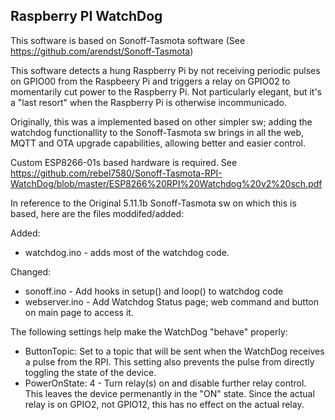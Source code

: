 ## Raspberry PI WatchDog

This software is based on Sonoff-Tasmota software (See https://github.com/arendst/Sonoff-Tasmota)

This software detects a hung Raspberry Pi by not receiving periodic pulses on GPIO00 from the Raspbeery Pi and triggers a relay on GPIO02 to momentarily cut power to the Raspberry Pi. Not particularly elegant, but it's a "last resort" when the Raspberry Pi is otherwise incommunicado.

Originally, this was a implemented based on other simpler sw; adding the watchdog functionallity to the Sonoff-Tasmota sw brings in all the web, MQTT and OTA upgrade capabilities, allowing better and easier control.

Custom ESP8266-01s based hardware is required. See https://github.com/rebel7580/Sonoff-Tasmota-RPI-WatchDog/blob/master/ESP8266%20RPI%20Watchdog%20v2%20sch.pdf

In reference to the Original 5.11.1b Sonoff-Tasmota sw on which this is based, here are the files moddifed/added:

Added:

* watchdog.ino - adds most of the watchdog code.

Changed:

* sonoff.ino - Add hooks in setup() and loop() to watchdog code
* webserver.ino - Add Watchdog Status page; web command and button on main page to access it.

The following settings help make the WatchDog "behave" properly:

 * ButtonTopic: Set to a topic that will be sent when the WatchDog receives a pulse from the RPI. This setting also prevents the pulse from directly toggling the state of the device. 
 * PowerOnState: 4 - Turn relay(s) on and disable further relay control. This leaves the device permenantly in the "ON" state. Since the actual relay is on GPIO2, not GPIO12, this has no effect on the actual relay.



